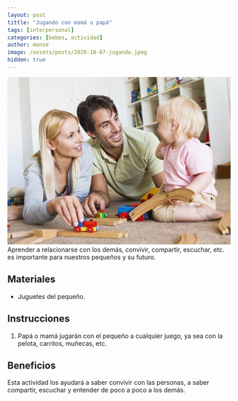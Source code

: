 ```yaml
---
layout: post
tittle: "Jugando con mamá o papá"
tags: [interpersonal]
categories: [bebes, actividad] 
author: monse
image: /assets/posts/2020-10-07-jugando.jpeg
hidden: true
---
```

![Actividad de juego](/assets/posts/2020-10-07-jugando.jpeg)<br/> 
Aprender a relacionarse con los demás, convivir, compartir, escuchar, etc. es importante para nuestros pequeños y su futuro. 

## Materiales 
- Juguetes del pequeño.

## Instrucciones 
1. Papá o mamá jugarán con el pequeño a cualquier juego, ya sea con la pelota, carritos, muñecas, etc.

## Beneficios 
Esta actividad los ayudará a saber convivir con las personas, a saber compartir, escuchar y entender de poco a poco a los demás. 
